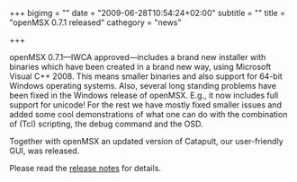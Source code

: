 +++
bigimg = ""
date = "2009-06-28T10:54:24+02:00"
subtitle = ""
title = "openMSX 0.7.1 released"
cathegory = "news"

+++

openMSX 0.7.1—IWCA approved—includes a brand new installer with binaries which have been created in a brand new way, using Microsoft Visual C++ 2008. This means smaller binaries and also support for 64-bit Windows operating systems. Also, several long standing problems have been fixed in the Windows release of openMSX. E.g., it now includes full support for unicode! For the rest we have mostly fixed smaller issues and added some cool demonstrations of what one can do with the combination of (Tcl) scripting, the debug command and the OSD. 


Together with openMSX an updated version of Catapult, our user-friendly GUI, was released.


Please read the [release notes](http://sourceforge.net/project/shownotes.php?group_id=38274&release_id=693184) for details.
